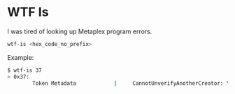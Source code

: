 # WTF Is

I was tired of looking up Metaplex program errors.

```bash
wtf-is <hex_code_no_prefix>
```

Example:

```bash
$ wtf-is 37
> 0x37: 
        Token Metadata            |     CannotUnverifyAnotherCreator: You cannot unilaterally unverify another creator
```

